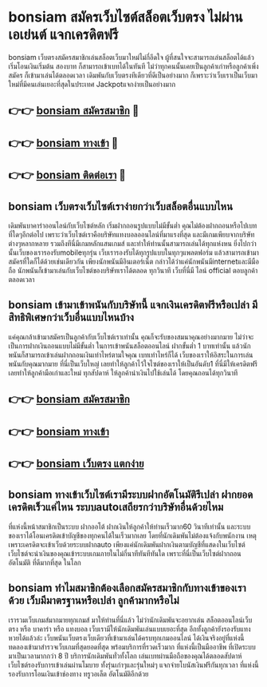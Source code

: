 # bonsiam สมัครเว็บไซต์สล็อตเว็บตรง ไม่ผ่านเอเย่นต์ แจกเครดิตฟรี

bonsiam เว็บตรงสมัครสมาชิกเล่นสล็อตเว็บมาใหม่ไม่กี่อึดใจ ผู้ที่สนใจจะสามารถเล่นสล็อตได้แล้วเริ่มโอนเงินเริ่มต้น สองบาท ก็สามารถเข้าเบทได้ในทันที ไม่ว่าทุกคนนั้นเคยเป็นลูกค้าเก่าหรือลูกค้าเพิ่งสมัคร ก็เข้ามาเล่นได้ตลอดเวลา เดิมพันกับเว็บตรงทีเดียวที่ดีเป็นอย่างมาก ก็เพราะว่าเว็บเราเป็นเว็บมาใหม่ที่มีคนเล่นเยอะที่สุดในประเทศ Jackpotแจกง่ายเป็นอย่างมาก

## 👉👉 [bonsiam สมัครสมาชิก](https://bit.ly/3Ckzg5n) 🎰
## 👉👉 [bonsiam ทางเข้า](https://bit.ly/3Ckzg5n) 🎰
## 👉👉 [bonsiam ติดต่อเรา](https://bit.ly/3Ckzg5n) 🎰

## bonsiam เว็บตรงเว็บไซต์เราง่ายกว่าเว็บสล็อตอื่นแบบไหน
เดิมพันบาคาร่าออนไลน์กับเว็บไซต์หลัก เริ่มฝากถอนรูปแบบไม่มีขั้นต่ำ คุณไม่ต้องฝากถอนหรือไปเบทที่ใดๆอีกต่อไป เพราะว่าเว็บไซต์เราคือบริษัทแทงบอลออนไลน์ที่มาแรงที่สุด และมีเกมเพียบจากบริษัทต่างๆหลากหลาย รวมถึงทีนี่มีเกมหลักแสนเกมส์ และทำให้ท่านนั้นสามารถเล่นได้ทุกแห่งหน ยิ่งไปกว่านั้นเว็บของเรารองรับmobileทุกรุ่น เว็บเรารองรับได้ทุกรูปแบบในทุกๆแพลตฟอร์ม แล้วสามารถเข้ามาสมัครที่ใดก็ได้ด้วยเช่นเดียวกัน เพียงนักพนันมีอินเตอร์เน็ต กล่าวได้ว่าแค่นักพนันมีinternetและมีมือถือ นักพนันก็เข้ามาเล่นกับเว็บไซต์ของบริษัทเราได้ตลอด ทุกวินาที เว็บที่นี่มี ไลน์ official ตอบลูกค้า ตลอดเวลา

## bonsiam เข้ามาเข้าพนันกับบริษัทนี้ แจกเงินเครดิตฟรีหรือเปล่า มีสิทธิพิเศษกว่าเว็บอื่นแบบไหนบ้าง
แค่คุณกล้าเข้ามาสมัครเป็นลูกค้ากับเว็บไซต์เราเท่านั้น คุณก็จะรับของสมนาคุณอย่างมากมาย ไม่ว่าจะเป็นการฝากเงินถอนแบบไม่มีขั้นต่ำ ในการเข้าพนันสล็อตออนไลน์ ฝากขั้นต่ำ 1 บาทเท่านั้น แล้วนักพนันก็สามารถเข้าเล่นฝากถอนเงินเท่าไหร่ตามใจคุณ เบทเท่าไหร่ก็ได้ เว็บของเราให้อิสระในการเล่นพนันกับคุณมากมาย ที่นี่เป็นเว็บใหญ่ เลยทำให้ลูกค้าไว้ใจไซต์ของเราให้เป็นอันดับ1 ที่นี่มีให้เครดิตฟรี เลยทำให้ลูกค้ามือเก่าและใหม่ ทุกสัปดาห์ ให้ลูกค้านำเงินไปใช้เล่นได้ โดยคุณถอนได้ทุกวินาที

## 👉👉 [bonsiam สมัครสมาชิก](https://bit.ly/3Ckzg5n)
## 👉👉 [bonsiam ทางเข้า](https://bit.ly/3Ckzg5n)
## 👉👉 [bonsiam เว็บตรง แตกง่าย](https://bit.ly/3Ckzg5n)

## bonsiam ทางเข้าเว็บไซต์เรามีระบบฝากอัตโนมัติรึเปล่า ฝากยอดเครดิตเร็วแค่ไหน ระบบautoเสถียรกว่าบริษัทอื่นด้วยไหม
ที่แห่งนี้หน้าสมาชิกเป็นระบบ ฝากออโต้ ฝากเงินให้ลูกค้าให้ท่านเร็วมาก60 วินาทีเท่านั้น และระบบของเราได้โอนเครดิตเข้าบัญชีของทุกคนได้ในเร็วมากเลย โดยที่นักเดิมพันไม่ต้องแจ้งกับพนักงาน เหตุเพราะเครดิตจะเข้าเว็บด้วยระบบฝากauto เพียงแค่นักเดิมพันฝากเงินตามบัญชีที่แสดงในเว็บไซต์ เว็บไซต์จะนำเงินของคุณเข้าระบบเกมภายในไม่กี่นาทีทันทีทันใด เพราะที่นี่เป็นเว็บไซต์ฝากถอนอัตโนมัติ ที่ดีมากที่สุด ในโลก

## bonsiam ทำไมสมาชิกต้องเลือกสมัครสมาชิกกับทางเข้าของเราด้วย เว็บมีมาตรฐานหรือเปล่า ลูกค้ามากหรือไม่
เรารวมเว็บเกมส์มากมายทุกเกมส์ มาให้ท่านที่นี่แล้ว ไม่ว่านักเดิมพันจะอยากเล่น สล็อตออนไลน์เว็บตรง หรือ บาคาร่า หรือ แทงบอล เว็บเรามีให้นักเดิมพันเล่นแบบเยอะที่สุด อีกทั้งลูกค้ายังรองรับแทงหวยได้แล้วล่ะ เว็บพนันเว็บตรงเว็บเดียวที่เข้ามาเล่นได้ครบทุกเกมออนไลน์ ได้เงินจริงอยู่ที่แห่งนี้ ทดลองเข้ามาสำรวจเว็บเกมที่สุดยอดที่สุด พร้อมบริการที่รวดเร็วมาก ที่แห่งนี้เป็นมืออาชีพ ที่เปิดระบบมาเป็นเวลามากกว่า 8 ปี บริการนักเดิมพันทั่วทั้งโลก เล่นเบทผ่านมือถือของคุณได้ตลอดสัปดาห์ เว็บไซต์รองรับการเข้าเล่นผ่านโมบาย ทั้งรุ่นเก่าๆและรุ่นใหม่ๆ แจกจ่ายโบนัสเงินฟรีกันทุกเวลา ที่แห่งนี้รองรับการโอนเงินเข้าช่องทาง ทรูวอเล็ต อัตโนมัติอีกด้วย
